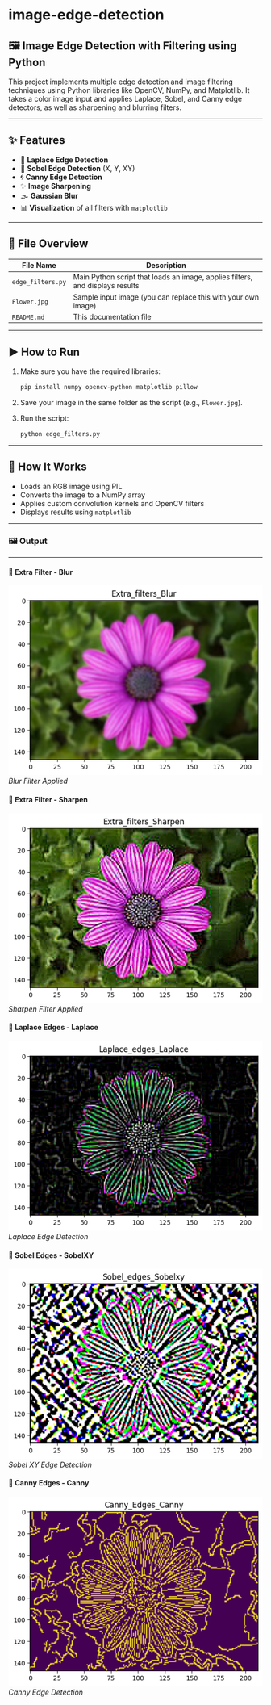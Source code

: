 # image-edge-detection

## 🖼️ Image Edge Detection with Filtering using Python

This project implements multiple edge detection and image filtering techniques using Python libraries like OpenCV, NumPy, and Matplotlib. It takes a color image input and applies Laplace, Sobel, and Canny edge detectors, as well as sharpening and blurring filters.

---

## ✨ Features

- 📏 **Laplace Edge Detection**
- 🔄 **Sobel Edge Detection** (X, Y, XY)
- 🌀 **Canny Edge Detection**
- ✨ **Image Sharpening**
- 🌫️ **Gaussian Blur**
- 📊 **Visualization** of all filters with `matplotlib`

---

## 📂 File Overview

| File Name         | Description                                                                 |
|------------------|-----------------------------------------------------------------------------|
| `edge_filters.py` | Main Python script that loads an image, applies filters, and displays results |
| `Flower.jpg`      | Sample input image (you can replace this with your own image)               |
| `README.md`       | This documentation file                                                     |

---

## ▶️ How to Run

1. Make sure you have the required libraries:
   ```bash
   pip install numpy opencv-python matplotlib pillow
   ```

2. Save your image in the same folder as the script (e.g., `Flower.jpg`).

3. Run the script:
   ```bash
   python edge_filters.py
   ```

---

## 🧠 How It Works

- Loads an RGB image using PIL
- Converts the image to a NumPy array
- Applies custom convolution kernels and OpenCV filters
- Displays results using `matplotlib`

---
### 🖼️ Output  
---

#### 🔹 Extra Filter - Blur  
![Blur](blur.png)  
*Blur Filter Applied*

#### 🔹 Extra Filter - Sharpen  
![Sharpen](sharpen.png)  
*Sharpen Filter Applied*

#### 🔹 Laplace Edges - Laplace  
![Laplace](laplace.png)  
*Laplace Edge Detection*

#### 🔹 Sobel Edges - SobelXY  
![SobelXY](sobelxy.png)  
*Sobel XY Edge Detection*

#### 🔹 Canny Edges - Canny  
![Canny](canny.png)  
*Canny Edge Detection*


